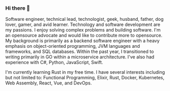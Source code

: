 ### Hi there 👋

Software engineer, technical lead, technologist, geek, husband, father, dog lover, gamer, and avid learner. Technology and software development are my passions. I enjoy solving complex problems and building software. I'm an opensource advocate and would like to contribute more to opensource. My background is primarily as a backend software engineer with a heavy emphasis on object-oriented programming, JVM languages and frameworks, and SQL databases. Within the past year, I transitioned to writing primarily in GO within a microservice architecture. I've also had experience with C#, Python, JavaScript, Swift.

I'm currently learning Rust in my free time. I have several interests including but not limited to: Functional Programming, Elixir, Rust, Docker, Kubernetes, Web Assembly, React, Vue, and DevOps.

<!--
**jkratz55/jkratz55** is a ✨ _special_ ✨ repository because its `README.md` (this file) appears on your GitHub profile.

Here are some ideas to get you started:

- 🔭 I’m currently working on ...
- 🌱 I’m currently learning ...
- 👯 I’m looking to collaborate on ...
- 🤔 I’m looking for help with ...
- 💬 Ask me about ...
- 📫 How to reach me: ...
- 😄 Pronouns: ...
- ⚡ Fun fact: ...
-->
